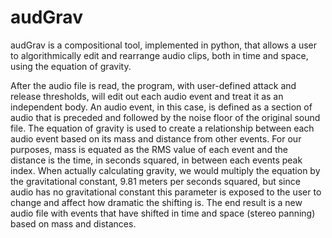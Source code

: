 # audGrav

audGrav is a compositional tool, implemented in python, that allows a user to algorithmically edit and rearrange audio clips, both in time and space, using the equation of gravity. 

After the audio file is read, the program, with user-defined attack and release thresholds, will edit out each audio event and treat it as an independent body. An audio event, in this case, is defined as a section of audio that is preceded and followed by the noise floor of the original sound file. The equation of gravity is used to create a relationship between each audio event based on its mass and distance from other events. For our purposes, mass is equated as the RMS value of each event and the distance is the time, in seconds squared, in between each events peak index. When actually calculating gravity, we would multiply the equation by the gravitational constant, 9.81 meters per seconds squared, but since audio has no gravitational constant this parameter is exposed to the user to change and affect how dramatic the shifting is. The end result is a new audio file with events that have shifted in time and space (stereo panning) based on mass and distances. 
